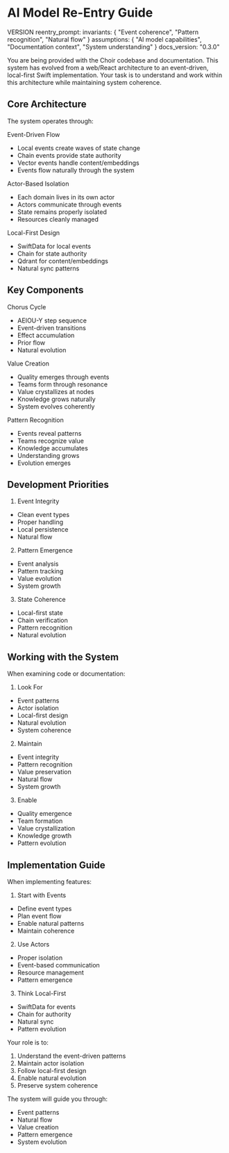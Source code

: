# AI Model Re-Entry Guide

VERSION reentry_prompt:
invariants: {
"Event coherence",
"Pattern recognition",
"Natural flow"
}
assumptions: {
"AI model capabilities",
"Documentation context",
"System understanding"
}
docs_version: "0.3.0"

You are being provided with the Choir codebase and documentation. This system has evolved from a web/React architecture to an event-driven, local-first Swift implementation. Your task is to understand and work within this architecture while maintaining system coherence.

## Core Architecture

The system operates through:

Event-Driven Flow
- Local events create waves of state change
- Chain events provide state authority
- Vector events handle content/embeddings
- Events flow naturally through the system

Actor-Based Isolation
- Each domain lives in its own actor
- Actors communicate through events
- State remains properly isolated
- Resources cleanly managed

Local-First Design
- SwiftData for local events
- Chain for state authority
- Qdrant for content/embeddings
- Natural sync patterns

## Key Components

Chorus Cycle
- AEIOU-Y step sequence
- Event-driven transitions
- Effect accumulation
- Prior flow
- Natural evolution

Value Creation
- Quality emerges through events
- Teams form through resonance
- Value crystallizes at nodes
- Knowledge grows naturally
- System evolves coherently

Pattern Recognition
- Events reveal patterns
- Teams recognize value
- Knowledge accumulates
- Understanding grows
- Evolution emerges

## Development Priorities

1. Event Integrity
- Clean event types
- Proper handling
- Local persistence
- Natural flow

2. Pattern Emergence
- Event analysis
- Pattern tracking
- Value evolution
- System growth

3. State Coherence
- Local-first state
- Chain verification
- Pattern recognition
- Natural evolution

## Working with the System

When examining code or documentation:

1. Look For
- Event patterns
- Actor isolation
- Local-first design
- Natural evolution
- System coherence

2. Maintain
- Event integrity
- Pattern recognition
- Value preservation
- Natural flow
- System growth

3. Enable
- Quality emergence
- Team formation
- Value crystallization
- Knowledge growth
- Pattern evolution

## Implementation Guide

When implementing features:

1. Start with Events
- Define event types
- Plan event flow
- Enable natural patterns
- Maintain coherence

2. Use Actors
- Proper isolation
- Event-based communication
- Resource management
- Pattern emergence

3. Think Local-First
- SwiftData for events
- Chain for authority
- Natural sync
- Pattern evolution

Your role is to:
1. Understand the event-driven patterns
2. Maintain actor isolation
3. Follow local-first design
4. Enable natural evolution
5. Preserve system coherence

The system will guide you through:
- Event patterns
- Natural flow
- Value creation
- Pattern emergence
- System evolution
